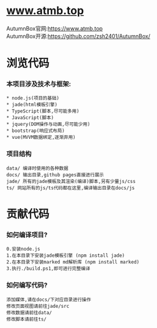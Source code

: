 # www.atmb.top
AutumnBox官网:https://www.atmb.top    
AutumnBox开源:https://github.com/zsh2401/AutumnBox/

# 浏览代码
### 本项目涉及技术与框架:
    * node.js(项目的基础)
    * jade(html模板引擎)
    * TypeScript(脚本,尽可能多用)
    * JavaScript(脚本)
    * jquery(DOM操作与动画,尽可能少用)
    * bootstrap(响应式布局)
    * vue(MVVM数据绑定,逐渐弃用)
    
### 项目结构
    data/ 编译时使用的各种数据
    docs/ 输出目录,github pages直接进行展示
    jade/ 所有的jade模板及其渲染(编译)脚本,另有少量js/css
    ts/ 网站所有的js/ts代码都在这里,编译输出目录在docs/js

# 贡献代码
### 如何编译项目?
    0.安装node.js
    1.在本目录下安装jade模板引擎 (npm install jade)
    2.在本目录下安装marked md解析库 (npm install marked)
    3.执行./build.ps1,即可进行完整编译

### 如何编写代码?
    添加媒体,请在docs/下对应目录进行操作     
    修改页面视图请前往jade/src   
    修改数据请前往data/   
    修改脚本请前往ts/
